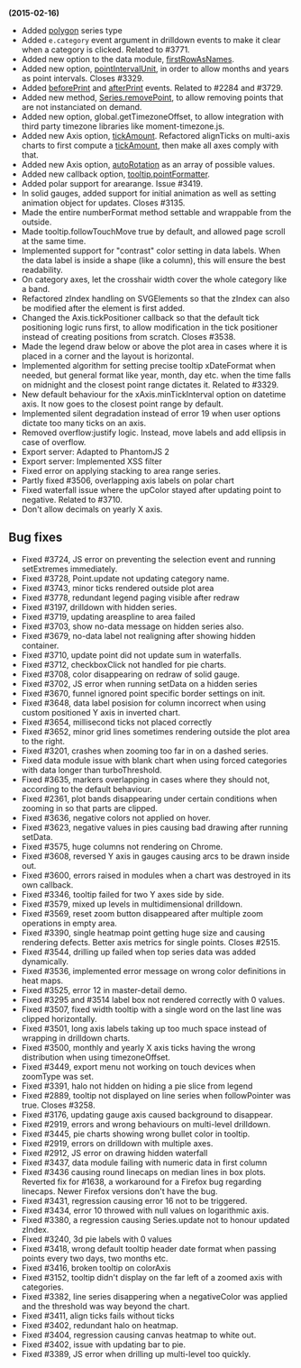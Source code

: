 **(2015-02-16)**
        
- Added [polygon](http://api.highcharts.com/#plotOptions.polygon) series type
- Added `e.category` event argument in drilldown events to make it clear when a category is clicked. Related to #3771.
- Added new option to the data module, [firstRowAsNames](http://api.highcharts.com/#data.firstRowAsNames).
- Added new option, [pointIntervalUnit](http://api.highcharts.com/#plotOptions.series.pointIntervalUnit), in order to allow months and years as point intervals. Closes #3329.
- Added [beforePrint](http://api.highcharts.com/#chart.events.beforePrint) and [afterPrint](http://api.highcharts.com/#chart.events.afterPrint) events. Related to #2284 and #3729.
- Added new method, [Series.removePoint](http://api.highcharts.com/#Series.removePoint), to allow removing points that are not instanciated on demand.
- Added new option, global.getTimezoneOffset, to allow integration with third party timezone libraries like moment-timezone.js.
- Added new Axis option, [tickAmount](http://api.highcharts.com/#yAxis.tickAmount). Refactored alignTicks on multi-axis charts to first compute a [tickAmount](http://api.highcharts.com/#yAxis.tickAmount), then make all axes comply with that.
- Added new Axis option, [autoRotation](http://api.highcharts.com/#xAxis.labels.autoRotation) as an array of possible values.
- Added new callback option, [tooltip.pointFormatter](http://api.highcharts.com/#tooltip.pointFormatter).
- Added polar support for arearange. Issue #3419.
- In solid gauges, added support for initial animation as well as setting animation object for updates. Closes #3135.
- Made the entire numberFormat method settable and wrappable from the outside.
- Made tooltip.followTouchMove true by default, and allowed page scroll at the same time.
- Implemented support for "contrast" color setting in data labels. When the data label is inside a shape (like a column), this will ensure the best readability.
- On category axes, let the crosshair width cover the whole category like a band.
- Refactored zIndex handling on SVGElements so that the zIndex can also be modified after the element is first added.
- Changed the Axis.tickPositioner callback so that the default tick positioning logic runs first, to allow modification in the tick positioner instead of creating positions from scratch. Closes #3538.
- Made the legend draw below or above the plot area in cases where it is placed in a corner and the layout is horizontal.
- Implemented algorithm for setting precise tooltip xDateFormat when needed, but general format like year, month, day etc. when the time falls on midnight and the closest point range dictates it. Related to #3329.
- New default behaviour for the xAxis.minTickInterval option on datetime axis. It now goes to the closest point range by default.
- Implemented silent degradation instead of error 19 when user options dictate too many ticks on an axis.
- Removed overflow:justify logic. Instead, move labels and add ellipsis in case of overflow.
- Export server: Adapted to PhantomJS 2
- Export server: Implemented XSS filter
- Fixed error on applying stacking to area range series.
- Partly fixed #3506, overlapping axis labels on polar chart
- Fixed waterfall issue where the upColor stayed after updating point to negative. Related to #3710.
- Don't allow decimals on yearly X axis.

## Bug fixes 
- Fixed #3724, JS error on preventing the selection event and running setExtremes immediately.
- Fixed #3728, Point.update not updating category name.
- Fixed #3743, minor ticks rendered outside plot area
- Fixed #3778, redundant legend paging visible after redraw
- Fixed #3197, drilldown with hidden series.
- Fixed #3719, updating areaspline to area failed
- Fixed #3703, show no-data message on hidden series also.
- Fixed #3679, no-data label not realigning after showing hidden container.
- Fixed #3710, update point did not update sum in waterfalls.
- Fixed #3712, checkboxClick not handled for pie charts.
- Fixed #3708, color disappearing on redraw of solid gauge.
- Fixed #3702, JS error when running setData on a hidden series
- Fixed #3670, funnel ignored point specific border settings on init.
- Fixed #3648, data label posision for column incorrect when using custom positioned Y axis in inverted chart.
- Fixed #3654, millisecond ticks not placed correctly
- Fixed #3652, minor grid lines sometimes rendering outside the plot area to the right.
- Fixed #3201, crashes when zooming too far in on a dashed series.
- Fixed data module issue with blank chart when using forced categories with data longer than turboThreshold.
- Fixed #3635, markers overlapping in cases where they should not, according to the default behaviour.
- Fixed #2361, plot bands disappearing under certain conditions when zooming in so that parts are clipped.
- Fixed #3636, negative colors not applied on hover.
- Fixed #3623, negative values in pies causing bad drawing after running setData.
- Fixed #3575, huge columns not rendering on Chrome.
- Fixed #3608, reversed Y axis in gauges causing arcs to be drawn inside out.
- Fixed #3600, errors raised in modules when a chart was destroyed in its own callback.
- Fixed #3346, tooltip failed for two Y axes side by side.
- Fixed #3579, mixed up levels in multidimensional drilldown.
- Fixed #3569, reset zoom button disappeared after multiple zoom operations in empty area.
- Fixed #3390, single heatmap point getting huge size and causing rendering defects. Better axis metrics for single points. Closes #2515.
- Fixed #3544, drilling up failed when top series data was added dynamically.
- Fixed #3536, implemented error message on wrong color definitions in heat maps.
- Fixed #3525, error 12 in master-detail demo.
- Fixed #3295 and #3514 label box not rendered correctly with 0 values.
- Fixed #3507, fixed width tooltip with a single word on the last line was clipped horizontally.
- Fixed #3501, long axis labels taking up too much space instead of wrapping in drilldown charts.
- Fixed #3500, monthly and yearly X axis ticks having the wrong distribution when using timezoneOffset.
- Fixed #3449, export menu not working on touch devices when zoomType was set.
- Fixed #3391, halo not hidden on hiding a pie slice from legend
- Fixed #2889, tooltip not displayed on line series when followPointer was true. Closes #3258.
- Fixed #3176, updating gauge axis caused background to disappear.
- Fixed #2919, errors and wrong behaviours on multi-level drilldown.
- Fixed #3445, pie charts showing wrong bullet color in tooltip.
- Fixed #2919, errors on drilldown with multiple axes.
- Fixed #2912, JS error on drawing hidden waterfall
- Fixed #3437, data module failing with numeric data in first column
- Fixed #3436 causing round linecaps on median lines in box plots. Reverted fix for #1638, a workaround for a Firefox bug regarding linecaps. Newer Firefox versions don't have the bug.
- Fixed #3431, regression causing error 16 not to be triggered.
- Fixed #3434, error 10 throwed with null values on logarithmic axis.
- Fixed #3380, a regression causing Series.update not to honour updated zIndex.
- Fixed #3240, 3d pie labels with 0 values
- Fixed #3418, wrong default tooltip header date format when passing points every two days, two months etc.
- Fixed #3416, broken tooltip on colorAxis
- Fixed #3152, tooltip didn't display on the far left of a zoomed axis with categories.
- Fixed #3382, line series disappering when a negativeColor was applied and the threshold was way beyond the chart.
- Fixed #3411, align ticks fails without ticks
- Fixed #3402, redundant halo on heatmap.
- Fixed #3404, regression causing canvas heatmap to white out.
- Fixed #3402, issue with updating bar to pie.
- Fixed #3389, JS error when drilling up multi-level too quickly.